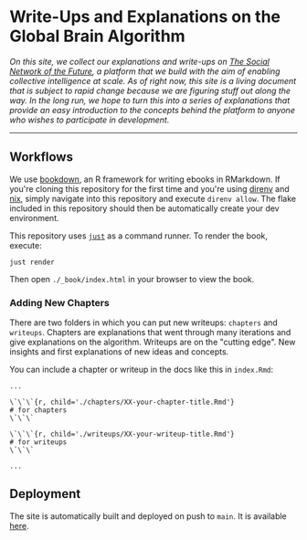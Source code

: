 # Write-Ups and Explanations on the Global Brain Algorithm

*On this site, we collect our explanations and write-ups on 
[The Social Network of the Future](https://github.com/social-protocols/social-network), 
a platform that we build with the aim of enabling collective intelligence at scale.
As of right now, this site is a living document that is subject to rapid change
because we are figuring stuff out along the way. In the long run, we hope to
turn this into a series of explanations that provide an easy introduction to the
concepts behind the platform to anyone who wishes to participate in development.*

---

## Workflows

We use [bookdown](https://github.com/rstudio/bookdown), an R framework for
writing ebooks in RMarkdown.
If you're cloning this repository for the first time and you're using [direnv](https://direnv.net/)
and [nix](https://nixos.org/), simply navigate into this repository and execute `direnv allow`.
The flake included in this repository should then be automatically create your dev environment.

This repository uses [`just`](https://github.com/casey/just) as a command runner.
To render the book, execute:

```
just render
```

Then open `./_book/index.html` in your browser to view the book.

### Adding New Chapters

There are two folders in which you can put new writeups: `chapters` and `writeups`.
Chapters are explanations that went through many iterations and give explanations on the algorithm.
Writeups are on the "cutting edge".
New insights and first explanations of new ideas and concepts.

You can include a chapter or writeup in the docs like this in `index.Rmd`:

```
...

\`\`\`{r, child='./chapters/XX-your-chapter-title.Rmd'}
# for chapters
\`\`\`

\`\`\`{r, child='./writeups/XX-your-writeup-title.Rmd'}
# for writeups
\`\`\`

...
```


## Deployment

The site is automatically built and deployed on push to `main`. It is available
[here](https://www.social-protocols.org/global-brain).

